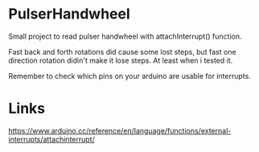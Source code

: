 # PulserHandwheel

Small project to read pulser handwheel with attachInterrupt() function.

Fast back and forth rotations did cause some lost steps, but fast one direction rotation didin't make it lose steps.
At least  when i tested it.

Remember to check which pins on your arduino are usable for interrupts.

# Links
https://www.arduino.cc/reference/en/language/functions/external-interrupts/attachinterrupt/
